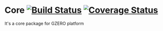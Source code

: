 # Core [![Build Status](https://travis-ci.org/GrupaZero/core.svg?branch=master)](https://travis-ci.org/GrupaZero/core) [![Coverage Status](https://coveralls.io/repos/GrupaZero/core/badge.png)](https://coveralls.io/r/GrupaZero/core)

It's a core package for GZERO platform
